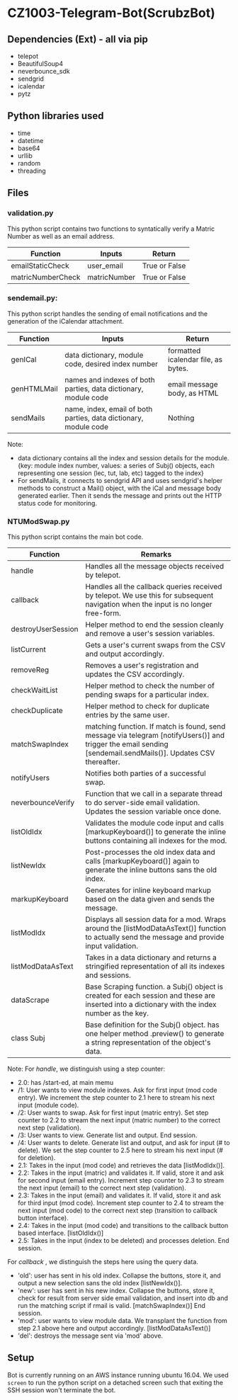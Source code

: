 # CZ1003-Telegram-Bot(ScrubzBot)

## Dependencies (Ext) - all via pip
- telepot
- BeautifulSoup4
- neverbounce_sdk
- sendgrid
- icalendar
- pytz

## Python libraries used
- time
- datetime
- base64
- urllib
- random
- threading

## Files

### validation.py
This python script contains two functions to syntatically verify a Matric Number as well as an email address. 

Function | Inputs | Return
--- | --- | ---
emailStaticCheck | user_email | True or False
matricNumberCheck | matricNumber | True or False


### sendemail.py: 
This python script handles the sending of email notifications and the generation of the iCalendar attachment.

Function | Inputs | Return
--- | --- | ---
genICal | data dictionary, module code, desired index number | formatted icalendar file, as bytes.
genHTMLMail | names and indexes of both parties, data dictionary, module code | email message body, as HTML
sendMails | name, index, email of both parties, data dictionary, module code | Nothing

Note: 
- data dictionary contains all the index and session details for the module. 
	{key: module index number, values: a series of Subj() objects, each representing one session (lec, tut, lab, etc) tagged to the index}
- For sendMails, it connects to sendgrid API and uses sendgrid's helper methods to construct a Mail() object, with the iCal and message body generated earlier. Then it sends the message and prints out the HTTP status code for monitoring. 


### NTUModSwap.py
This python script contains the main bot code.

Function | Remarks 
--- | ---
handle | Handles all the message objects received by telepot. 
callback | Handles all the callback queries received by telepot. We use this for subsequent navigation when the input is no longer free-form.
destroyUserSession | Helper method to end the session cleanly and remove a user's session variables.
listCurrent | Gets a user's current swaps from the CSV and output accordingly.
removeReg | Removes a user's registration and updates the CSV accordingly.
checkWaitList | Helper method to check the number of pending swaps for a particular index.
checkDuplicate | Helper method to check for duplicate entries by the same user.
matchSwapIndex | matching function. If match is found, send message via telegram [notifyUsers()] and trigger the email sending [sendemail.sendMails()]. Updates CSV thereafter.
notifyUsers | Notifies both parties of a successful swap. 
neverbounceVerify | Function that we call in a separate thread to do server-side email validation. Updates the session variable once done.
listOldIdx | Validates the module code input and calls [markupKeyboard()] to generate the inline buttons containing all indexes for the mod.
listNewIdx | Post-processes the old index data and calls [markupKeyboard()] again to generate the inline buttons sans the old index.
markupKeyboard | Generates for inline keyboard markup based on the data given and sends the message.
listModIdx | Displays all session data for a mod. Wraps around the [listModDataAsText()] function to actually send the message and provide input validation.
listModDataAsText | Takes in a data dictionary and returns a stringified representation of all its indexes and sessions.
dataScrape | Base Scraping function. a Subj() object is created for each session and these are inserted into a dictionary with the index number as the key. 
class Subj | Base definition for the Subj() object. has one helper method .preview() to generate a string representation of the object's data. 


Note:
For *handle*, we distinguish using a step counter:
- 2.0: has /start-ed, at main memu
- 	/1: User wants to view module indexes. Ask for first input (mod code entry). We increment the step counter to 2.1 here to stream his next input (module code).
- 	/2: User wants to swap. Ask for first input (matric entry). Set step counter to 2.2 to stream the next input (matric number) to the correct next step (validation).
- 	/3: User wants to view. Generate list and output. End session.
- 	/4: User wants to delete. Generate list and output, and ask for input (# to delete). We set the step counter to 2.5 here to stream his next input (# for deletion).
- 2.1: Takes in the input (mod code) and retrieves the data [listModIdx()].
- 2.2: Takes in the input (matric) and validates it. If valid, store it and ask for second input (email entry). Increment step counter to 2.3 to stream the next input (email) to the correct next step (validation).
- 2.3: Takes in the input (email) and validates it. If valid, store it and ask for third input (mod code). Increment step counter to 2.4 to stream the next input (mod code) to the correct next step (transition to callback button interface).
- 2.4: Takes in the input (mod code) and transitions to the callback button based interface. [listOldIdx()]
- 2.5: Takes in the input (index to be deleted) and processes deletion. End session.

For *callback* , we distinguish the steps here using the query data.
- 'old': user has sent in his old index. Collapse the buttons, store it, and output a new selection sans the old index [listNewIdx()].
- 'new': user has sent in his new index. Collapse the buttons, store it, check for result from server side email validation, and insert into db and run the matching script if rmail is valid. [matchSwapIndex()] End session.
- 'mod': user wants to view module data. We transplant the function from step 2.1 above here and output accordingly. [listModDataAsText()]
- 'del': destroys the message sent via 'mod' above. 

## Setup
Bot is currently running on an AWS instance running ubuntu 16.04. We used `screen` to run the python script on a detached screen such that exiting the SSH session won't terminate the bot.
